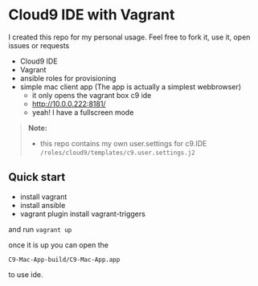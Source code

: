 Cloud9 IDE with Vagrant
===============

I created this repo for my personal usage. 
Feel free to fork it, use it, open issues or requests

- Cloud9 IDE 
- Vagrant
- ansible roles for provisioning
- simple mac client app (The app is actually a simplest webbrowser) 
	- it only opens the vagrant box c9 ide 
	- http://10.0.0.222:8181/
	- yeah! I have a fullscreen mode
	
> **Note:**
> - this repo contains my own user.settings for c9.IDE `/roles/cloud9/templates/c9.user.settings.j2`

Quick start
---
- install vagrant 
- install ansible
- vagrant plugin install vagrant-triggers

and run
`vagrant up`

once it is up you can open the 

`C9-Mac-App-build/C9-Mac-App.app` 

to use ide.
